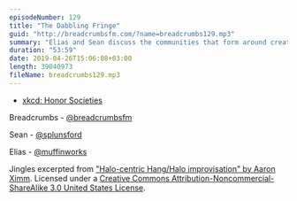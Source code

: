 ```yaml
---
episodeNumber: 129
title: "The Dabbling Fringe"
guid: "http://breadcrumbsfm.com/?name=breadcrumbs129.mp3"
summary: "Elias and Sean discuss the communities that form around creative interests, the degrees of being in the in-group, and communication with and without jargon."
duration: "53:59"
date: 2019-04-26T15:06:08+03:00
length: 39040973
fileName: breadcrumbs129.mp3
---
```


- [xkcd: Honor Societies](https://xkcd.com/703/)

Breadcrumbs - [@breadcrumbsfm](https://twitter.com/breadcrumbsfm)

Sean - [@splunsford](https://twitter.com/splunsford)

Elias - [@muffinworks](https://twitter.com/muffinworks)

Jingles excerpted from ["Halo-centric Hang/Halo improvisation" by Aaron Ximm](http://freemusicarchive.org/music/aaron_ximm/handpans_and_the_hang/). Licensed under a [Creative Commons Attribution-Noncommercial-ShareAlike 3.0 United States License](http://creativecommons.org/licenses/by-nc-sa/3.0/us/).